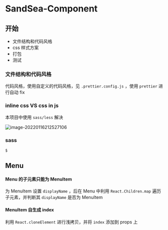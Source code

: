 # SandSea-Component





## 开始

* 文件结构和代码风格
* css 样式方案
* 打包
* 测试

### 

### 文件结构和代码风格





代码风格，使用自定义的代码风格，见 `.prettier.config.js` ，使用 `prettier` 进行自动 fix





### inline css VS css in js



本项目中使用 `sass/less` 解决

![image-20220116212527106](https://s2.loli.net/2022/01/16/MOsDK2JcVGTjoZv.png)



### sass

```
$
```







## Menu





#### Menu 的子元素只能为 MenuItem

为 MenuItem 设置 `displayName` ，后在 Menu 中利用 `React.Children.map` 遍历子元素，并判断其 `displayName` 是否为 MenuItem



#### MenuItem 自生成 index

利用 `React.cloneElement` 进行浅拷贝，并将 `index` 添加到 props 上



